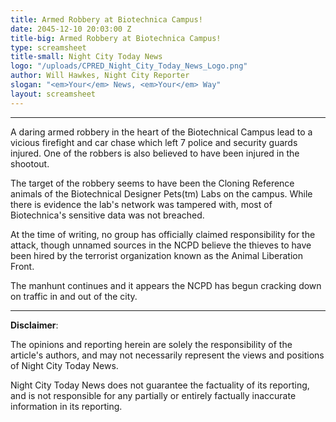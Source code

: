 ```yaml
---
title: Armed Robbery at Biotechnica Campus!
date: 2045-12-10 20:03:00 Z
title-big: Armed Robbery at Biotechnica Campus!
type: screamsheet
title-small: Night City Today News
logo: "/uploads/CPRED_Night_City_Today_News_Logo.png"
author: Will Hawkes, Night City Reporter
slogan: "<em>Your</em> News, <em>Your</em> Way"
layout: screamsheet
---
```


---
A daring armed robbery in the heart of the Biotechnical Campus lead to a vicious firefight and car chase which left 7 police and security guards injured. One of the robbers is also believed to have been injured in the shootout.

The target of the robbery seems to have been the Cloning Reference animals of the Biotechnical Designer Pets(tm) Labs on the campus. While there is evidence the lab's network was tampered with, most of Biotechnica's sensitive data was not breached. 

At the time of writing, no group has officially claimed responsibility for the attack, though unnamed sources in the NCPD believe the thieves to have been hired by the terrorist organization known as the Animal Liberation Front. 

The manhunt continues and it appears the NCPD has begun cracking down on traffic in and out of the city. 

---

**Disclaimer**:

The opinions and reporting herein are solely the responsibility of the article's authors, and may not necessarily represent the views and positions of Night City Today News.

Night City Today News does not guarantee the factuality of its reporting, and is not responsible for any partially or entirely factually inaccurate information in its reporting.